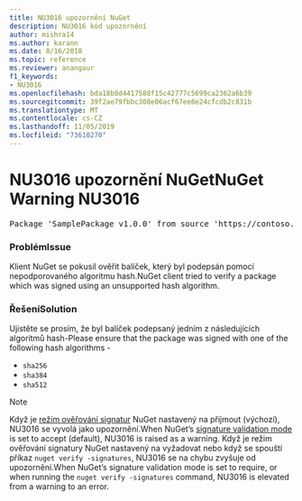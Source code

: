 ```yaml
---
title: NU3016 upozornění NuGet
description: NU3016 kód upozornění
author: mishra14
ms.author: karann
ms.date: 8/16/2018
ms.topic: reference
ms.reviewer: anangaur
f1_keywords:
- NU3016
ms.openlocfilehash: bda18b8d4417588f15c42777c5699ca2362a6b39
ms.sourcegitcommit: 39f2ae79fbbc308e06acf67ee8e24cfcdb2c831b
ms.translationtype: MT
ms.contentlocale: cs-CZ
ms.lasthandoff: 11/05/2019
ms.locfileid: "73610270"
---
```

# <a name="nuget-warning-nu3016"></a><span data-ttu-id="752bc-103">NU3016 upozornění NuGet</span><span class="sxs-lookup"><span data-stu-id="752bc-103">NuGet Warning NU3016</span></span>

<pre>Package 'SamplePackage v1.0.0' from source 'https://contoso.com/index.json': The package hash uses an unsupported hash algorithm.</pre>

### <a name="issue"></a><span data-ttu-id="752bc-104">Problém</span><span class="sxs-lookup"><span data-stu-id="752bc-104">Issue</span></span>

<span data-ttu-id="752bc-105">Klient NuGet se pokusil ověřit balíček, který byl podepsán pomocí nepodporovaného algoritmu hash.</span><span class="sxs-lookup"><span data-stu-id="752bc-105">NuGet client tried to verify a package which was signed using an unsupported hash algorithm.</span></span>


### <a name="solution"></a><span data-ttu-id="752bc-106">Řešení</span><span class="sxs-lookup"><span data-stu-id="752bc-106">Solution</span></span>

<span data-ttu-id="752bc-107">Ujistěte se prosím, že byl balíček podepsaný jedním z následujících algoritmů hash-</span><span class="sxs-lookup"><span data-stu-id="752bc-107">Please ensure that the package was signed  with one of the following hash algorithms -</span></span> 
* `sha256`
* `sha384`
* `sha512`


> [!Note]
> <span data-ttu-id="752bc-108">Když je [režim ověřování signatur](https://docs.microsoft.com/nuget/consume-packages/installing-signed-packages#configure-package-signature-requirements) NuGet nastavený na přijmout (výchozí), NU3016 se vyvolá jako upozornění.</span><span class="sxs-lookup"><span data-stu-id="752bc-108">When NuGet’s [signature validation mode](https://docs.microsoft.com/nuget/consume-packages/installing-signed-packages#configure-package-signature-requirements) is set to accept (default), NU3016 is raised as a warning.</span></span> <span data-ttu-id="752bc-109">Když je režim ověřování signatury NuGet nastavený na vyžadovat nebo když se spouští příkaz `nuget verify -signatures`, NU3016 se na chybu zvyšuje od upozornění.</span><span class="sxs-lookup"><span data-stu-id="752bc-109">When NuGet’s signature validation mode is set to require, or when running the `nuget verify -signatures` command, NU3016 is elevated from a warning to an error.</span></span> 